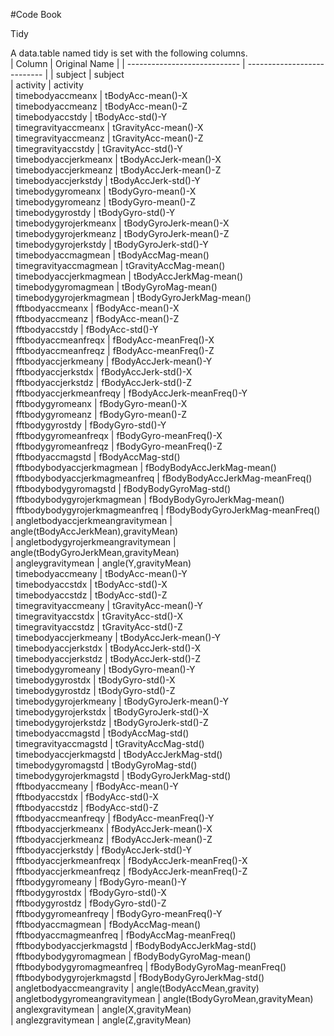 #Code Book

Tidy

A data.table named tidy is set with the following columns.  <br />
|	Column	               |	Original Name	     |
| ---------------------------- | --------------------------- |
|	subject	|	subject	<br />
|	activity	|	activity	<br />
|	timebodyaccmeanx	|	tBodyAcc-mean()-X	<br />
|	timebodyaccmeanz	|	tBodyAcc-mean()-Z	<br />
|	timebodyaccstdy	|	tBodyAcc-std()-Y	<br />
|	timegravityaccmeanx	|	tGravityAcc-mean()-X	<br />
|	timegravityaccmeanz	|	tGravityAcc-mean()-Z	<br />
|	timegravityaccstdy	|	tGravityAcc-std()-Y	<br />
|	timebodyaccjerkmeanx	|	tBodyAccJerk-mean()-X	<br />
|	timebodyaccjerkmeanz	|	tBodyAccJerk-mean()-Z	<br />
|	timebodyaccjerkstdy	|	tBodyAccJerk-std()-Y	<br />
|	timebodygyromeanx	|	tBodyGyro-mean()-X	<br />
|	timebodygyromeanz	|	tBodyGyro-mean()-Z	<br />
|	timebodygyrostdy	|	tBodyGyro-std()-Y	<br />
|	timebodygyrojerkmeanx	|	tBodyGyroJerk-mean()-X	<br />
|	timebodygyrojerkmeanz	|	tBodyGyroJerk-mean()-Z	<br />
|	timebodygyrojerkstdy	|	tBodyGyroJerk-std()-Y	<br />
|	timebodyaccmagmean	|	tBodyAccMag-mean()	<br />
|	timegravityaccmagmean	|	tGravityAccMag-mean()	<br />
|	timebodyaccjerkmagmean	|	tBodyAccJerkMag-mean()	<br />
|	timebodygyromagmean	|	tBodyGyroMag-mean()	<br />
|	timebodygyrojerkmagmean	|	tBodyGyroJerkMag-mean()	<br />
|	fftbodyaccmeanx	|	fBodyAcc-mean()-X	<br />
|	fftbodyaccmeanz	|	fBodyAcc-mean()-Z	<br />
|	fftbodyaccstdy	|	fBodyAcc-std()-Y	<br />
|	fftbodyaccmeanfreqx	|	fBodyAcc-meanFreq()-X	<br />
|	fftbodyaccmeanfreqz	|	fBodyAcc-meanFreq()-Z	<br />
|	fftbodyaccjerkmeany	|	fBodyAccJerk-mean()-Y	<br />
|	fftbodyaccjerkstdx	|	fBodyAccJerk-std()-X	<br />
|	fftbodyaccjerkstdz	|	fBodyAccJerk-std()-Z	<br />
|	fftbodyaccjerkmeanfreqy	|	fBodyAccJerk-meanFreq()-Y	<br />
|	fftbodygyromeanx	|	fBodyGyro-mean()-X	<br />
|	fftbodygyromeanz	|	fBodyGyro-mean()-Z	<br />
|	fftbodygyrostdy	|	fBodyGyro-std()-Y	<br />
|	fftbodygyromeanfreqx	|	fBodyGyro-meanFreq()-X	<br />
|	fftbodygyromeanfreqz	|	fBodyGyro-meanFreq()-Z	<br />
|	fftbodyaccmagstd	|	fBodyAccMag-std()	<br />
|	fftbodybodyaccjerkmagmean	|	fBodyBodyAccJerkMag-mean()	<br />
|	fftbodybodyaccjerkmagmeanfreq	|	fBodyBodyAccJerkMag-meanFreq()	<br />
|	fftbodybodygyromagstd	|	fBodyBodyGyroMag-std()	<br />
|	fftbodybodygyrojerkmagmean	|	fBodyBodyGyroJerkMag-mean()	<br />
|	fftbodybodygyrojerkmagmeanfreq	|	fBodyBodyGyroJerkMag-meanFreq()	<br />
|	angletbodyaccjerkmeangravitymean	|	angle(tBodyAccJerkMean),gravityMean)	<br />
|	angletbodygyrojerkmeangravitymean	|	angle(tBodyGyroJerkMean,gravityMean)	<br />
|	angleygravitymean	|	angle(Y,gravityMean)	<br />
|	timebodyaccmeany	|	tBodyAcc-mean()-Y	<br />
|	timebodyaccstdx	|	tBodyAcc-std()-X	<br />
|	timebodyaccstdz	|	tBodyAcc-std()-Z	<br />
|	timegravityaccmeany	|	tGravityAcc-mean()-Y	<br />
|	timegravityaccstdx	|	tGravityAcc-std()-X	<br />
|	timegravityaccstdz	|	tGravityAcc-std()-Z	<br />
|	timebodyaccjerkmeany	|	tBodyAccJerk-mean()-Y	<br />
|	timebodyaccjerkstdx	|	tBodyAccJerk-std()-X	<br />
|	timebodyaccjerkstdz	|	tBodyAccJerk-std()-Z	<br />
|	timebodygyromeany	|	tBodyGyro-mean()-Y	<br />
|	timebodygyrostdx	|	tBodyGyro-std()-X	<br />
|	timebodygyrostdz	|	tBodyGyro-std()-Z	<br />
|	timebodygyrojerkmeany	|	tBodyGyroJerk-mean()-Y	<br />
|	timebodygyrojerkstdx	|	tBodyGyroJerk-std()-X	<br />
|	timebodygyrojerkstdz	|	tBodyGyroJerk-std()-Z	<br />
|	timebodyaccmagstd	|	tBodyAccMag-std()	<br />
|	timegravityaccmagstd	|	tGravityAccMag-std()	<br />
|	timebodyaccjerkmagstd	|	tBodyAccJerkMag-std()	<br />
|	timebodygyromagstd	|	tBodyGyroMag-std()	<br />
|	timebodygyrojerkmagstd	|	tBodyGyroJerkMag-std()	<br />
|	fftbodyaccmeany	|	fBodyAcc-mean()-Y	<br />
|	fftbodyaccstdx	|	fBodyAcc-std()-X	<br />
|	fftbodyaccstdz	|	fBodyAcc-std()-Z	<br />
|	fftbodyaccmeanfreqy	|	fBodyAcc-meanFreq()-Y	<br />
|	fftbodyaccjerkmeanx	|	fBodyAccJerk-mean()-X	<br />
|	fftbodyaccjerkmeanz	|	fBodyAccJerk-mean()-Z	<br />
|	fftbodyaccjerkstdy	|	fBodyAccJerk-std()-Y	<br />
|	fftbodyaccjerkmeanfreqx	|	fBodyAccJerk-meanFreq()-X	<br />
|	fftbodyaccjerkmeanfreqz	|	fBodyAccJerk-meanFreq()-Z	<br />
|	fftbodygyromeany	|	fBodyGyro-mean()-Y	<br />
|	fftbodygyrostdx	|	fBodyGyro-std()-X	<br />
|	fftbodygyrostdz	|	fBodyGyro-std()-Z	<br />
|	fftbodygyromeanfreqy	|	fBodyGyro-meanFreq()-Y	<br />
|	fftbodyaccmagmean	|	fBodyAccMag-mean()	<br />
|	fftbodyaccmagmeanfreq	|	fBodyAccMag-meanFreq()	<br />
|	fftbodybodyaccjerkmagstd	|	fBodyBodyAccJerkMag-std()	<br />
|	fftbodybodygyromagmean	|	fBodyBodyGyroMag-mean()	<br />
|	fftbodybodygyromagmeanfreq	|	fBodyBodyGyroMag-meanFreq()	<br />
|	fftbodybodygyrojerkmagstd	|	fBodyBodyGyroJerkMag-std()	<br />
|	angletbodyaccmeangravity	|	angle(tBodyAccMean,gravity)	<br />
|	angletbodygyromeangravitymean	|	angle(tBodyGyroMean,gravityMean)	<br />
|	anglexgravitymean	|	angle(X,gravityMean)	<br />
|	anglezgravitymean	|	angle(Z,gravityMean)	<br />
				


		
